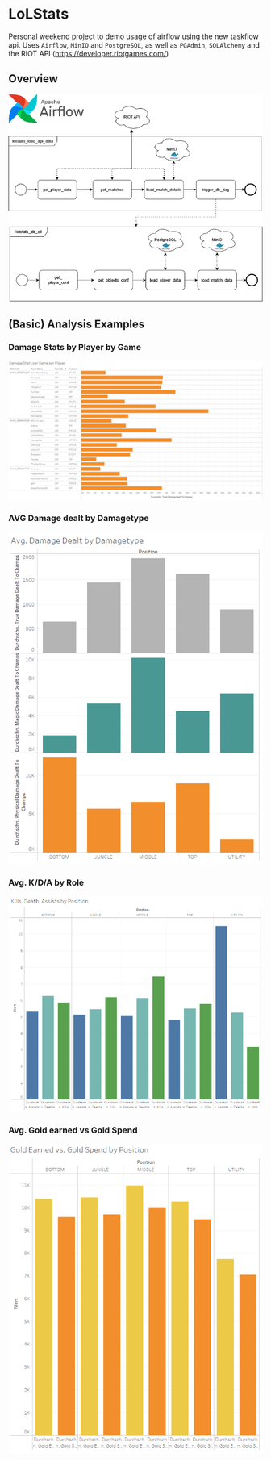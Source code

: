 # LoLStats
Personal weekend project to demo usage of airflow using the new taskflow api.
Uses `Airflow`, `MinIO` and `PostgreSQL`, as well as `PGAdmin`, `SQLAlchemy` and the RIOT API (https://developer.riotgames.com/)

## Overview
![](docs/lolstats_overview.png)

## (Basic) Analysis Examples
### Damage Stats by Player by Game
![](docs/dmg_stats_by_player_by_game.PNG)

### AVG Damage dealt by Damagetype
![](docs/avg_dmg_by_type_by_role.PNG)

### Avg. K/D/A by Role
![](docs/avg_kda_by_role.PNG)

### Avg. Gold earned vs Gold Spend
![](docs/avg_gold_earned_vs_spend_role.PNG)
